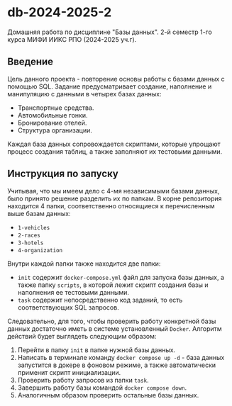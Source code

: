 # db-2024-2025-2

Домашняя работа по дисциплине "Базы данных". 2-й семестр 1-го курса МИФИ ИИКС РПО (2024-2025 уч.г).

## Введение

Цель данного проекта - повторение основы работы с базами данных с помощью SQL. Задание предусматривает создание, наполнение и манипуляцию с данными в четырех базах данных:

- Транспортные средства.
- Автомобильные гонки.
- Бронирование отелей.
- Структура организации.

Каждая база данных сопровождается скриптами, которые упрощают процесс создания таблиц, а также заполняют их тестовыми данными.

## Инструкция по запуску

Учитывая, что мы имеем дело с 4-мя независимыми базами данных, было принято решение разделить их по папкам. В корне репозитория находится 4 папки, соответственно относящиеся к перечисленным выше базам данных:

- `1-vehicles`
- `2-races`
- `3-hotels`
- `4-organization`

Внутри каждой папки также находится две папки:

- `init` содержит `docker-compose.yml` файл для запуска базы данных, а также папку `scripts`, в которой лежит скрипт создания базы и наполнения ее тестовыми данными.
- `task` содержит непосредственно код заданий, то есть соответствующих SQL запросов.

Следовательно, для того, чтобы проверить работу конкретной базы данных достаточно иметь в системе установленный `Docker`. Алгоритм действий будет выглядеть следующим образом:

1. Перейти в папку `init` в папке нужной базы данных.
2. Написать в терминале команду `docker compose up -d` - база данных запустится в докере в фоновом режиме, а также автоматически применит скрипт инициализации.
3. Проверить работу запросов из папки `task`.
4. Завершить работу базы командой `docker compose down`.
5. Аналогичным образом проверить остальные базы данных.